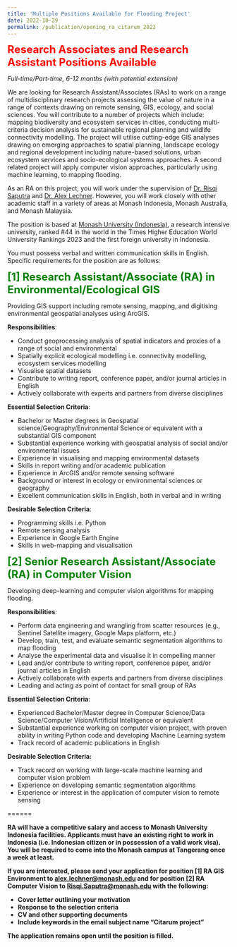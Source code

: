 ```yaml
---
title: 'Multiple Positions Available for Flooding Project'
date: 2022-10-29
permalink: /publication/opening_ra_citarum_2022
---
```


<font size="5" color="red"><b>Research Associates and Research Assistant Positions Available</b></font>

_Full-time/Part-time, 6-12 months (with potential extension)_

We are looking for Research Assistant/Associates (RAs) to work on a range of multidisciplinary research projects assessing the value of nature in a range of contexts drawing on remote sensing, GIS, ecology, and social sciences. You will contribute to a number of projects which include: mapping biodiversity and ecosystem services in cities, conducting multi-criteria decision analysis for sustainable regional planning and wildlife connectivity modelling. The project will utilise cutting-edge GIS analyses drawing on emerging approaches to spatial planning, landscape ecology and regional development including nature-based solutions, urban ecosystem services and socio-ecological systems approaches. A second related project will apply computer vision approaches, particularly using machine learning, to mapping flooding.

As an RA on this project, you will work under the supervision of [Dr. Risqi Saputra](https://www.monash.edu/indonesia/about-monash-in-indonesia/our-people/Muhamad-Risqi-Saputra) and [Dr. Alex Lechner](https://www.monash.edu/indonesia/about-monash-in-indonesia/our-people/alex-lechner). However, you will work closely with other academic staff in a variety of areas at Monash Indonesia, Monash Australia, and Monash Malaysia.

The position is based at [Monash University (Indonesia)](https://www.monash.edu/indonesia), a research intensive university, ranked #44 in the world in the Times Higher Education World University Rankings 2023 and the first foreign university in Indonesia.

You must possess verbal and written communication skills in English. Specific requirements for the position are as follows:

<font size="5" color="green"><b>[1] Research Assistant/Associate (RA) in Environmental/Ecological GIS </b></font>

Providing GIS support including remote sensing, mapping, and digitising environmental geospatial analyses using ArcGIS.

**Responsibilities**:
- Conduct geoprocessing analysis of spatial indicators and proxies of a range of social and environmental
- Spatially explicit ecological modelling i.e. connectivity modelling, ecosystem services modelling
- Visualise spatial datasets
- Contribute to writing report, conference paper, and/or journal articles in English
- Actively collaborate with experts and partners from diverse disciplines

**Essential Selection Criteria**:
- Bachelor or Master degrees in Geospatial science/Geography/Environmental Science or equivalent with a substantial GIS component
- Substantial experience working with geospatial analysis of social and/or environmental issues
- Experience in visualising and mapping environmental datasets
- Skills in report writing and/or academic publication
- Experience in ArcGIS and/or remote sensing software
- Background or interest in ecology or environmental sciences or geography
- Excellent communication skills in English, both in verbal and in writing

**Desirable Selection Criteria**:
- Programming skills i.e. Python
- Remote sensing analysis
- Experience in Google Earth Engine
- Skills in web-mapping and visualisation

<font size="5" color="green"><b>[2] Senior Research Assistant/Associate (RA) in Computer Vision</b></font>

Developing deep-learning and computer vision algorithms for mapping flooding.

**Responsibilities**:

- Perform data engineering and wrangling from scatter resources (e.g., Sentinel Satellite imagery, Google Maps platform, etc.) 
- Develop, train, test, and evaluate semantic segmentation algorithms to map flooding
- Analyse the experimental data and visualise it in compelling manner
- Lead and/or contribute to writing report, conference paper, and/or journal articles in English
- Actively collaborate with experts and partners from diverse disciplines
- Leading and acting as point of contact for small group of RAs

**Essential Selection Criteria**:

- Experienced Bachelor/Master degree in Computer Science/Data Science/Computer Vision/Artificial Intelligence or equivalent
- Substantial experience working on computer vision project, with proven ability in writing Python code and developing Machine Learning system
- Track record of academic publications in English

**Desirable Selection Criteria:**

- Track record on working with large-scale machine learning and computer vision problem
- Experience on developing semantic segmentation algorithms
- Experience or interest in the application of computer vision to remote sensing

======

**RA will have a competitive salary and access to Monash University Indonesia facilities. Applicants must have an existing right to work in Indonesia (i.e. Indonesian citizen or in possession of a valid work visa). You will be required to come into the Monash campus at Tangerang once a week at least.**

**If you are interested, please send your application for position [1] RA GIS Environment to alex.lechner@monash.edu and for position [2] RA Computer Vision to Risqi.Saputra@monash.edu with the following:**
- **Cover letter outlining your motivation**
- **Response to the selection criteria**
- **CV and other supporting documents**
- **Include keywords in the email subject name “Citarum project”**

**The application remains open until the position is filled.**
